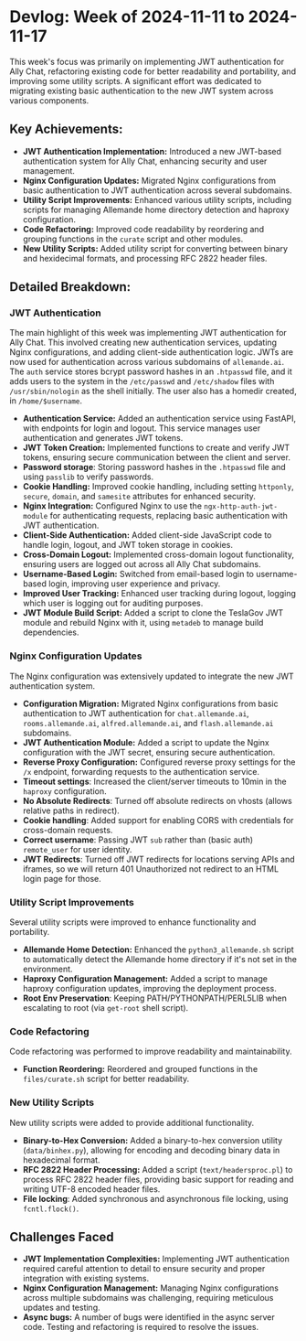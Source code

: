 # Devlog: Week of 2024-11-11 to 2024-11-17

This week's focus was primarily on implementing JWT authentication for Ally Chat, refactoring existing code for better readability and portability, and improving some utility scripts.  A significant effort was dedicated to migrating existing basic authentication to the new JWT system across various components.

## Key Achievements:

*   **JWT Authentication Implementation:** Introduced a new JWT-based authentication system for Ally Chat, enhancing security and user management.
*   **Nginx Configuration Updates:**  Migrated Nginx configurations from basic authentication to JWT authentication across several subdomains.
*   **Utility Script Improvements:** Enhanced various utility scripts, including scripts for managing Allemande home directory detection and haproxy configuration.
*   **Code Refactoring:** Improved code readability by reordering and grouping functions in the `curate` script and other modules.
*   **New Utility Scripts:** Added utility script for converting between binary and hexidecimal formats, and processing RFC 2822 header files.

## Detailed Breakdown:

### JWT Authentication

The main highlight of this week was implementing JWT authentication for Ally Chat. This involved creating new authentication services, updating Nginx configurations, and adding client-side authentication logic.  JWTs are now used for authentication across various subdomains of `allemande.ai`.  The `auth` service stores bcrypt password hashes in an `.htpasswd` file, and it adds users to the system in the `/etc/passwd` and `/etc/shadow` files with `/usr/sbin/nologin` as the shell initially. The user also has a homedir created, in `/home/$username`.

*   **Authentication Service:** Added an authentication service using FastAPI, with endpoints for login and logout. This service manages user authentication and generates JWT tokens.
*   **JWT Token Creation:** Implemented functions to create and verify JWT tokens, ensuring secure communication between the client and server.
*	**Password storage**: Storing password hashes in the `.htpasswd` file and using `passlib` to verify passwords.
*   **Cookie Handling:** Improved cookie handling, including setting `httponly`, `secure`, `domain`, and `samesite` attributes for enhanced security.
*   **Nginx Integration:** Configured Nginx to use the `ngx-http-auth-jwt-module` for authenticating requests, replacing basic authentication with JWT authentication.
*   **Client-Side Authentication:** Added client-side JavaScript code to handle login, logout, and JWT token storage in cookies.
*   **Cross-Domain Logout:** Implemented cross-domain logout functionality, ensuring users are logged out across all Ally Chat subdomains.
*   **Username-Based Login:** Switched from email-based login to username-based login, improving user experience and privacy.
*   **Improved User Tracking:** Enhanced user tracking during logout, logging which user is logging out for auditing purposes.
*   **JWT Module Build Script:** Added a script to clone the TeslaGov JWT module and rebuild Nginx with it, using `metadeb` to manage build dependencies.

### Nginx Configuration Updates

The Nginx configuration was extensively updated to integrate the new JWT authentication system.

*   **Configuration Migration:** Migrated Nginx configurations from basic authentication to JWT authentication for `chat.allemande.ai`, `rooms.allemande.ai`, `alfred.allemande.ai`, and `flash.allemande.ai` subdomains.
*   **JWT Authentication Module:** Added a script to update the Nginx configuration with the JWT secret, ensuring secure authentication.
*   **Reverse Proxy Configuration:** Configured reverse proxy settings for the `/x` endpoint, forwarding requests to the authentication service.
*   **Timeout settings**: Increased the client/server timeouts to 10min in the `haproxy` configuration.
*   **No Absolute Redirects**: Turned off absolute redirects on vhosts (allows relative paths in redirect).
*   **Cookie handling**: Added support for enabling CORS with credentials for cross-domain requests.
*	**Correct username**: Passing JWT `sub` rather than (basic auth) `remote_user` for user identity.
*	**JWT Redirects**: Turned off JWT redirects for locations serving APIs and iframes, so we will return 401 Unauthorized not redirect to an HTML login page for those.

### Utility Script Improvements

Several utility scripts were improved to enhance functionality and portability.

*   **Allemande Home Detection:** Enhanced the `python3_allemande.sh` script to automatically detect the Allemande home directory if it's not set in the environment.
*   **Haproxy Configuration Management:** Added a script to manage haproxy configuration updates, improving the deployment process.
*   **Root Env Preservation**: Keeping PATH/PYTHONPATH/PERL5LIB when escalating to root (via `get-root` shell script).

### Code Refactoring

Code refactoring was performed to improve readability and maintainability.

*   **Function Reordering:** Reordered and grouped functions in the `files/curate.sh` script for better readability.

### New Utility Scripts

New utility scripts were added to provide additional functionality.

*   **Binary-to-Hex Conversion:** Added a binary-to-hex conversion utility (`data/binhex.py`), allowing for encoding and decoding binary data in hexadecimal format.
*   **RFC 2822 Header Processing:** Added a script (`text/headersproc.pl`) to process RFC 2822 header files, providing basic support for reading and writing UTF-8 encoded header files.
*	**File locking**: Added synchronous and asynchronous file locking, using `fcntl.flock()`.

## Challenges Faced

*   **JWT Implementation Complexities:** Implementing JWT authentication required careful attention to detail to ensure security and proper integration with existing systems.
*   **Nginx Configuration Management:** Managing Nginx configurations across multiple subdomains was challenging, requiring meticulous updates and testing.
*   **Async bugs:** A number of bugs were identified in the async server code. Testing and refactoring is required to resolve the issues.
